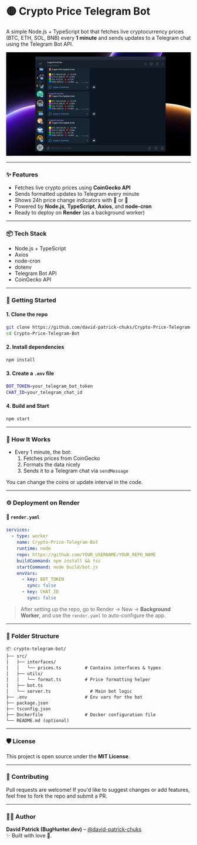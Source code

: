 # 🟡 Crypto Price Telegram Bot

A simple Node.js + TypeScript bot that fetches live cryptocurrency prices (BTC, ETH, SOL, BNB) every **1 minute** and sends updates to a Telegram chat using the Telegram Bot API.

![preview](https://raw.githubusercontent.com/david-patrick-chuks/Crypto-Price-Telegram-Bot/main/assets/demo.png) <!--image preview -->

---

### ✨ Features

- Fetches live crypto prices using **CoinGecko API**
- Sends formatted updates to Telegram every minute
- Shows 24h price change indicators with 🔺 or 🔻
- Powered by **Node.js**, **TypeScript**, **Axios**, and **node-cron**
- Ready to deploy on **Render** (as a background worker)

---

### 📦 Tech Stack

- Node.js + TypeScript
- Axios
- node-cron
- dotenv
- Telegram Bot API
- CoinGecko API

---

### 🚀 Getting Started

#### 1. Clone the repo

```bash
git clone https://github.com/david-patrick-chuks/Crypto-Price-Telegram-Bot.git
cd Crypto-Price-Telegram-Bot
```

#### 2. Install dependencies

```bash
npm install
```

#### 3. Create a `.env` file

```bash
BOT_TOKEN=your_telegram_bot_token
CHAT_ID=your_telegram_chat_id
```

#### 4. Build and Start

```bash
npm start
```

---

### 🧠 How It Works

- Every 1 minute, the bot:
  1. Fetches prices from CoinGecko
  2. Formats the data nicely
  3. Sends it to a Telegram chat via `sendMessage`

You can change the coins or update interval in the code.

---

### ⚙️ Deployment on Render

#### 🔧 `render.yaml`

```yaml
services:
  - type: worker
    name: Crypto-Price-Telegram-Bot
    runtime: node
    repo: https://github.com/YOUR_USERNAME/YOUR_REPO_NAME
    buildCommand: npm install && tsc
    startCommand: node build/bot.js
    envVars:
      - key: BOT_TOKEN
        sync: false
      - key: CHAT_ID
        sync: false
```

> After setting up the repo, go to Render → New → **Background Worker**, and use the `render.yaml` to auto-configure the app.

---

### 📁 Folder Structure

```
📦 crypto-telegram-bot/
├── src/
│   ├── interfaces/
│   │   └── prices.ts         # Contains interfaces & types
│   ├── utils/
│   │   └── format.ts         # Price formatting helper
│   ├── bot.ts
│   └── server.ts               # Main bot logic
├── .env                      # Env vars for the bot
├── package.json
├── tsconfig.json
├── Dockerfile                # Docker configuration file
└── README.md (optional)

```

---

### 🛡 License

This project is open source under the **MIT License**.

---

### 🙌 Contributing

Pull requests are welcome! If you'd like to suggest changes or add features, feel free to fork the repo and submit a PR.

---

### 👨‍💻 Author

**David Patrick (BugHunter.dev)** – [@david-patrick-chuks](https://github.com/david-patrick-chuks)  
✨ Built with love 🌸.

